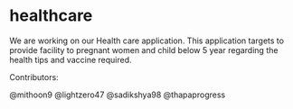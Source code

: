 # healthcare

We are working on our Health care application.
This application targets to provide facility to pregnant women and child below 5 year regarding the health tips and vaccine required.

Contributors:

@mithoon9
@lightzero47
@sadikshya98
@thapaprogress


